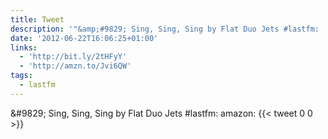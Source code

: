 ```yaml
---
title: Tweet
description: '"&amp;#9829; Sing, Sing, Sing by Flat Duo Jets #lastfm:  amazon: "'
date: '2012-06-22T16:06:25+01:00'
links:
  - 'http://bit.ly/2tHFyY'
  - 'http://amzn.to/Jvi6QW'
tags:
  - lastfm
---
```

&amp;#9829; Sing, Sing, Sing by Flat Duo Jets #lastfm:  amazon: 
      {{< tweet 0 0 >}}
    
